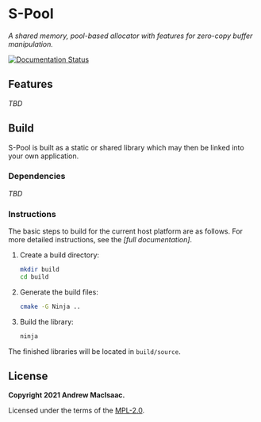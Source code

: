 # S-Pool

_A shared memory, pool-based allocator with features for zero-copy buffer manipulation._

[![Documentation Status](https://readthedocs.org/projects/s-pool/badge/?version=latest)](https://s-pool.readthedocs.io/en/latest/?badge=latest)

## Features

_TBD_

## Build

S-Pool is built as a static or shared library which may then be linked into your own application.

### Dependencies

_TBD_

### Instructions

The basic steps to build for the current host platform are as follows.  For more detailed
instructions, see the _[full documentation]_.

 1. Create a build directory:
    ```bash
    mkdir build
    cd build
    ```
 2. Generate the build files:
    ```bash
    cmake -G Ninja ..
    ```
 3. Build the library:
    ```bash
    ninja
    ```
The finished libraries will be located in `build/source`.

## License

**Copyright 2021 Andrew MacIsaac.**

Licensed under the terms of the [MPL-2.0](LICENSE.txt).
